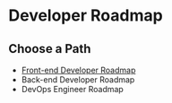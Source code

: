 # Developer Roadmap

## Choose a Path

* [Front-end Developer Roadmap](/front-end-roadmap/)
* Back-end Developer Roadmap
* DevOps Engineer Roadmap